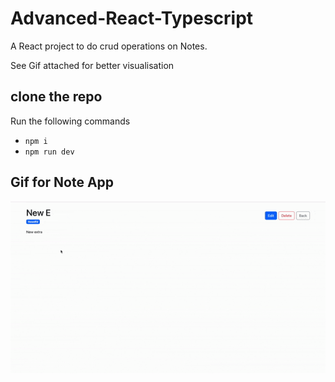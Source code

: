 # Advanced-React-Typescript
A React project to do crud operations on Notes.

See Gif attached for better visualisation

## clone the repo
Run the following commands
* `npm i `
* `npm run dev` 


## Gif for Note App
![Gif](ezgif-5-ff8baef441.gif)




